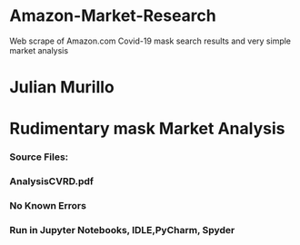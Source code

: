 # Amazon-Market-Research
 Web scrape of Amazon.com Covid-19 mask search results and very simple market analysis
 
# Julian Murillo
# Rudimentary mask Market Analysis 

### Source Files:
### AnalysisCVRD.pdf




### No Known Errors

### Run in Jupyter Notebooks, IDLE,PyCharm, Spyder
